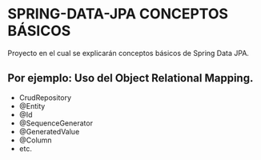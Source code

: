 # SPRING-DATA-JPA CONCEPTOS BÁSICOS
Proyecto en el cual se explicarán conceptos básicos de Spring Data JPA.
## Por ejemplo: Uso del Object Relational Mapping.
- CrudRepository
- @Entity
- @Id
- @SequenceGenerator
- @GeneratedValue
- @Column
- etc.
